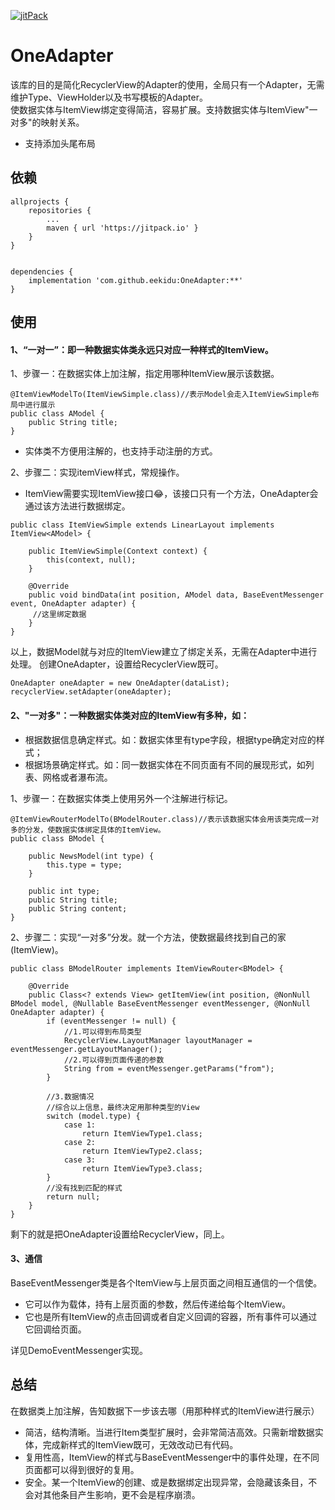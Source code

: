 [![jitPack](https://jitpack.io/v/eekidu/OneAdapter.svg)](https://jitpack.io/#eekidu/OneAdapter)

# OneAdapter

该库的目的是简化RecyclerView的Adapter的使用，全局只有一个Adapter，无需维护Type、ViewHolder以及书写模板的Adapter。        
使数据实体与ItemView绑定变得简洁，容易扩展。支持数据实体与ItemView"一对多"的映射关系。

- 支持添加头尾布局

## 依赖

```
allprojects {
	repositories {
		...
		maven { url 'https://jitpack.io' }
	}
}


dependencies {
	implementation 'com.github.eekidu:OneAdapter:**'
}
```




## 使用
#### 1、“一对一”：即一种数据实体类永远只对应一种样式的ItemView。
1、步骤一：在数据实体上加注解，指定用哪种ItemView展示该数据。
```
@ItemViewModelTo(ItemViewSimple.class)//表示Model会走入ItemViewSimple布局中进行展示
public class AModel {
    public String title;
}

```
- 实体类不方便用注解的，也支持手动注册的方式。

2、步骤二：实现itemView样式，常规操作。

- ItemView需要实现ItemView接口😂，该接口只有一个方法，OneAdapter会通过该方法进行数据绑定。
```
public class ItemViewSimple extends LinearLayout implements ItemView<AModel> {

    public ItemViewSimple(Context context) {
        this(context, null);
    }

    @Override
    public void bindData(int position, AModel data, BaseEventMessenger event, OneAdapter adapter) {
     //这里绑定数据
    }
}

```
以上，数据Model就与对应的ItemView建立了绑定关系，无需在Adapter中进行处理。
创建OneAdapter，设置给RecyclerView既可。
```
OneAdapter oneAdapter = new OneAdapter(dataList);
recyclerView.setAdapter(oneAdapter);
```


#### 2、"一对多"：一种数据实体类对应的ItemView有多种，如：
- 根据数据信息确定样式。如：数据实体里有type字段，根据type确定对应的样式；
- 根据场景确定样式。如：同一数据实体在不同页面有不同的展现形式，如列表、网格或者瀑布流。


1、步骤一：在数据实体类上使用另外一个注解进行标记。

```
@ItemViewRouterModelTo(BModelRouter.class)//表示该数据实体会用该类完成一对多的分发，使数据实体绑定具体的ItemView。
public class BModel {

    public NewsModel(int type) {
        this.type = type;
    }

    public int type;
    public String title;
    public String content;
}
```
2、步骤二：实现“一对多”分发。就一个方法，使数据最终找到自己的家(ItemView)。

```
public class BModelRouter implements ItemViewRouter<BModel> {

    @Override
    public Class<? extends View> getItemView(int position, @NonNull BModel model, @Nullable BaseEventMessenger eventMessenger, @NonNull OneAdapter adapter) {
        if (eventMessenger != null) {
            //1.可以得到布局类型
            RecyclerView.LayoutManager layoutManager = eventMessenger.getLayoutManager();
            //2.可以得到页面传递的参数
            String from = eventMessenger.getParams("from");
        }

        //3.数据情况
        //综合以上信息，最终决定用那种类型的View
        switch (model.type) {
            case 1:
                return ItemViewType1.class;
            case 2:
                return ItemViewType2.class;
            case 3:
                return ItemViewType3.class;
        }
        //没有找到匹配的样式
        return null;
    }
}
```
剩下的就是把OneAdapter设置给RecyclerView，同上。

#### 3、通信
BaseEventMessenger类是各个ItemView与上层页面之间相互通信的一个信使。
- 它可以作为载体，持有上层页面的参数，然后传递给每个ItemView。
- 它也是所有ItemView的点击回调或者自定义回调的容器，所有事件可以通过它回调给页面。   

详见DemoEventMessenger实现。


## 总结
在数据类上加注解，告知数据下一步该去哪（用那种样式的ItemView进行展示）

- 简洁，结构清晰。当进行Item类型扩展时，会非常简洁高效。只需新增数据实体，完成新样式的ItemView既可，无效改动已有代码。
- 复用性高，ItemView的样式与BaseEventMessenger中的事件处理，在不同页面都可以得到很好的复用。
- 安全。某一个ItemView的创建、或是数据绑定出现异常，会隐藏该条目，不会对其他条目产生影响，更不会是程序崩溃。


